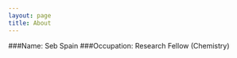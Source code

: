 ```yaml
---
layout: page
title: About
---
```


###Name: Seb Spain
###Occupation: Research Fellow (Chemistry)





